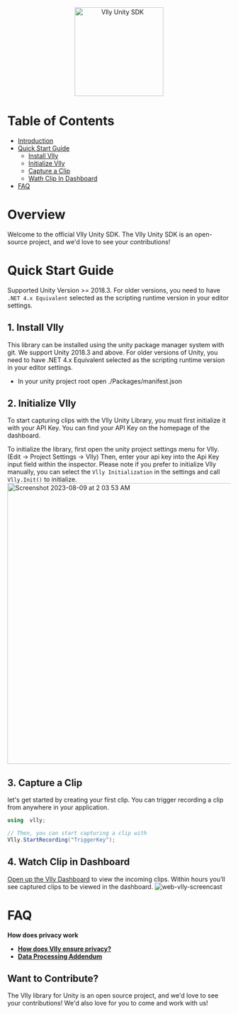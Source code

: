 <div align="center" style="text-align: center">
  <img src="https://vlly-web.s3.amazonaws.com/vlly.svg" alt="Vlly Unity SDK" height="200"/>
</div>

# Table of Contents

<!-- MarkdownTOC -->
- [Introduction](#introduction)
- [Quick Start Guide](#quick-start-guide)
    - [Install Vlly](#1-install-vlly)
    - [Initialize Vlly](#2-initialize-vlly)
    - [Capture a Clip](#3-capture-a-clip)
    - [Wath Clip In Dashboard](#4-watch-clip-in-dashboard)
- [FAQ](#faq)

<!-- /MarkdownTOC -->

# Overview
Welcome to the official Vlly Unity SDK. The Vlly Unity SDK is an open-source project, and we'd love to see your contributions!

<!-- Check out our [official documentation]() to learn how to make use of all the features we currently support! -->

# Quick Start Guide
Supported Unity Version >= 2018.3. For older versions, you need to have `.NET 4.x Equivalent` selected as the scripting runtime version in your editor settings.
## 1. Install Vlly
This library can be installed using the unity package manager system with git. We support Unity 2018.3 and above. For older versions of Unity, you need to have .NET 4.x Equivalent selected as the scripting runtime version in your editor settings.

* In your unity project root open ./Packages/manifest.json
<!-- * Add the following line to the dependencies section "com.mixpanel.unity": "https://github.com/mixpanel/mixpanel-unity.git#master", -->
<!-- * Open Unity and the package should download automatically
Alternatively you can go to the [releases page](https://github.com/mixpanel/mixpanel-unity/releases) and download the .unitypackage file and have unity install that. -->
## 2. Initialize Vlly
To start capturing clips with the Vlly Unity Library, you must first initialize it with your API Key. You can find your API Key on the homepage of the dashboard.

To initialize the library, first open the unity project settings menu for Vlly. (Edit -> Project Settings -> Vlly) Then, enter your api key into the Api Key input field within the inspector.
Please note if you prefer to initialize Vlly manually, you can select the `Vlly Initialization` in the settings and call `Vlly.Init()` to initialize.
<img width="633" alt="Screenshot 2023-08-09 at 2 03 53 AM" src="https://github.com/tremayne-stewart/vlly-unity/assets/1385885/da432004-4bd6-44c4-a0d3-28edf5e840bd">


## 3. Capture a Clip
let's get started by creating your first clip. You can trigger recording a clip from anywhere in your application. 
```csharp
using  vlly;

// Then, you can start capturing a clip with
Vlly.StartRecording("TriggerKey");
```

## 4. Watch Clip in Dashboard
[Open up the Vlly Dashboard]() to view the incoming clips.  Within hours you’ll see captured clips to be viewed in the dashboard.
![web-vlly-screencast](https://github.com/tremayne-stewart/vlly-unity/assets/1385885/e7ab4bd0-b317-46b5-9514-44086811b743)


# FAQ

**How does privacy work**
* **[How does Vlly ensure privacy?](https://bit.ly/vlly-ensuring-privacy)**
* **[Data Processing Addendum](https://bit.ly/vlly-dpa-from-privacy-doc)**

## Want to Contribute?

The Vlly library for Unity is an open source project, and we'd love to see your contributions!
We'd also love for you to come and work with us! 
